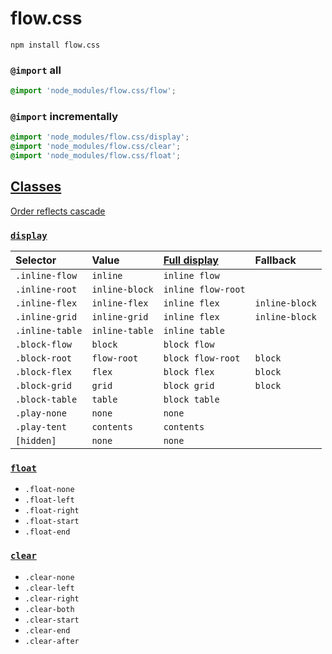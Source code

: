 # flow.css

```
npm install flow.css
```

### `@import` all

```css
@import 'node_modules/flow.css/flow';
```

### `@import` incrementally

```css
@import 'node_modules/flow.css/display';
@import 'node_modules/flow.css/clear';
@import 'node_modules/flow.css/float';
```

## [Classes](flow.css)

[Order reflects cascade](flow.css)

### [`display`](display.css)

| Selector | Value | [Full display](https://drafts.csswg.org/css-display/#display-value-summary) | Fallback |
|:---------|:------|:-------------|:---------|
| `.inline-flow` | `inline` | `inline flow` ||
| `.inline-root` | `inline-block` | `inline flow-root` ||
| `.inline-flex` | `inline-flex` | `inline flex` | `inline-block` |
| `.inline-grid` | `inline-grid` | `inline flex` | `inline-block` |
| `.inline-table` | `inline-table` | `inline table` ||
| `.block-flow` | `block` | `block flow` ||
| `.block-root` | `flow-root` | `block flow-root` | `block` |
| `.block-flex` | `flex` | `block flex` | `block` |
| `.block-grid` | `grid` | `block grid` | `block` |
| `.block-table` | `table` | `block table` ||
| `.play-none` | `none` | `none` ||
| `.play-tent` | `contents` | `contents` ||
| `[hidden]` | `none` | `none` ||

### [`float`](float.css)

- `.float-none`
- `.float-left`
- `.float-right`
- `.float-start`
- `.float-end`

### [`clear`](clear.css)

- `.clear-none`
- `.clear-left`
- `.clear-right`
- `.clear-both`
- `.clear-start`
- `.clear-end`
- `.clear-after`
